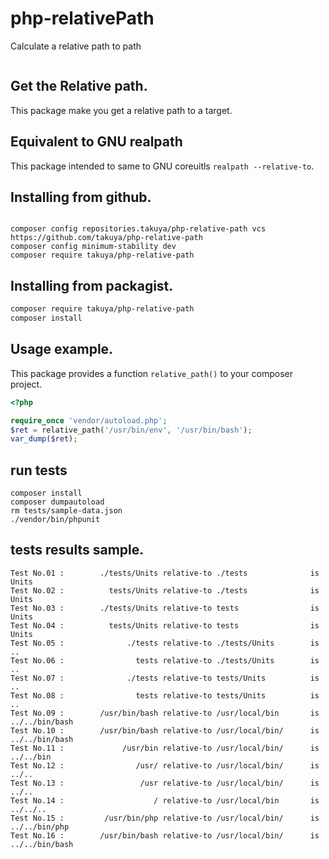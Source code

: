 # php-relativePath

Calculate a relative path to path 

![<CircleciTest>](https://circleci.com/gh/takuya/php-relative-path.svg?style=svg)

## Get the Relative path.

This package make you get a relative path to a target.

## Equivalent to GNU realpath 

This package intended to  same to GNU coreuitls `realpath --relative-to`.

## Installing from github.
```

composer config repositories.takuya/php-relative-path vcs https://github.com/takuya/php-relative-path
composer config minimum-stability dev
composer require takuya/php-relative-path
```
## Installing from packagist.
```sh
composer require takuya/php-relative-path
composer install
````
## Usage example.
This package provides a function `relative_path()`  to your composer project. 
```php
<?php

require_once 'vendor/autoload.php';
$ret = relative_path('/usr/bin/env', '/usr/bin/bash');
var_dump($ret);
```


## run tests 
```
composer install
composer dumpautoload
rm tests/sample-data.json
./vendor/bin/phpunit
```

## tests results sample.
```text
Test No.01 :        ./tests/Units relative-to ./tests              is Units
Test No.02 :          tests/Units relative-to ./tests              is Units
Test No.03 :        ./tests/Units relative-to tests                is Units
Test No.04 :          tests/Units relative-to tests                is Units
Test No.05 :              ./tests relative-to ./tests/Units        is ..
Test No.06 :                tests relative-to ./tests/Units        is ..
Test No.07 :              ./tests relative-to tests/Units          is ..
Test No.08 :                tests relative-to tests/Units          is ..
Test No.09 :        /usr/bin/bash relative-to /usr/local/bin       is ../../bin/bash
Test No.10 :        /usr/bin/bash relative-to /usr/local/bin/      is ../../bin/bash
Test No.11 :             /usr/bin relative-to /usr/local/bin/      is ../../bin
Test No.12 :                /usr/ relative-to /usr/local/bin/      is ../..
Test No.13 :                 /usr relative-to /usr/local/bin/      is ../..
Test No.14 :                    / relative-to /usr/local/bin       is ../../..
Test No.15 :         /usr/bin/php relative-to /usr/local/bin/      is ../../bin/php
Test No.16 :        /usr/bin/bash relative-to /usr/local/bin/      is ../../bin/bash

```